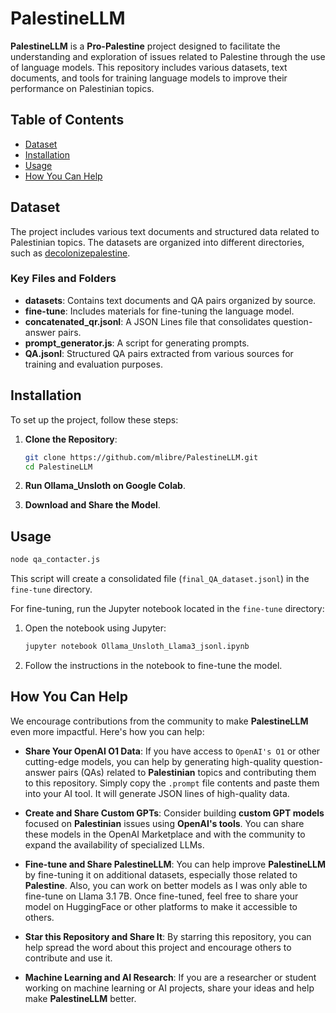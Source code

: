 # PalestineLLM

**PalestineLLM** is a **Pro-Palestine** project designed to facilitate the understanding and exploration of issues related to Palestine through the use of language models. This repository includes various datasets, text documents, and tools for training language models to improve their performance on Palestinian topics.

## Table of Contents

- [Dataset](#dataset)
- [Installation](#installation)
- [Usage](#usage)
- [How You Can Help](#how-you-can-help)

## Dataset

The project includes various text documents and structured data related to Palestinian topics. The datasets are organized into different directories, such as [decolonizepalestine](https://decolonizepalestine.com/).

### Key Files and Folders

- **datasets**: Contains text documents and QA pairs organized by source.
- **fine-tune**: Includes materials for fine-tuning the language model.
- **concatenated_qr.jsonl**: A JSON Lines file that consolidates question-answer pairs.
- **prompt_generator.js**: A script for generating prompts.
- **QA.jsonl**: Structured QA pairs extracted from various sources for training and evaluation purposes.

## Installation

To set up the project, follow these steps:

1. **Clone the Repository**:

   ```bash
   git clone https://github.com/mlibre/PalestineLLM.git
   cd PalestineLLM
   ```

2. **Run Ollama_Unsloth on Google Colab**.
3. **Download and Share the Model**.

## Usage

```bash
node qa_contacter.js
```

This script will create a consolidated file (`final_QA_dataset.jsonl`) in the `fine-tune` directory.

For fine-tuning, run the Jupyter notebook located in the `fine-tune` directory:

1. Open the notebook using Jupyter:

   ```bash
   jupyter notebook Ollama_Unsloth_Llama3_jsonl.ipynb
   ```

2. Follow the instructions in the notebook to fine-tune the model.

## How You Can Help

We encourage contributions from the community to make **PalestineLLM** even more impactful. Here's how you can help:

- **Share Your OpenAI O1 Data**: If you have access to `OpenAI's O1` or other cutting-edge models, you can help by generating high-quality question-answer pairs (QAs) related to **Palestinian** topics and contributing them to this repository. Simply copy the `.prompt` file contents and paste them into your AI tool. It will generate JSON lines of high-quality data.

- **Create and Share Custom GPTs**: Consider building **custom GPT models** focused on **Palestinian** issues using **OpenAI's tools**. You can share these models in the OpenAI Marketplace and with the community to expand the availability of specialized LLMs.

- **Fine-tune and Share PalestineLLM**: You can help improve **PalestineLLM** by fine-tuning it on additional datasets, especially those related to **Palestine**. Also, you can work on better models as I was only able to fine-tune on Llama 3.1 7B. Once fine-tuned, feel free to share your model on HuggingFace or other platforms to make it accessible to others.

- **Star this Repository and Share It**: By starring this repository, you can help spread the word about this project and encourage others to contribute and use it.

- **Machine Learning and AI Research**: If you are a researcher or student working on machine learning or AI projects, share your ideas and help make **PalestineLLM** better.
